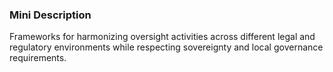 ### Mini Description

Frameworks for harmonizing oversight activities across different legal and regulatory environments while respecting sovereignty and local governance requirements.
